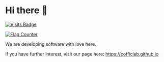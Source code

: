 # Hi there 👋

[![Visits Badge](https://badges.pufler.dev/visits/CofficLab/badge-it)](https://badges.pufler.dev)

<div align="start">
    <a href="https://info.flagcounter.com/3Yz5"><img src="https://s11.flagcounter.com/count/3Yz5/bg_FFFFFF/txt_000000/border_CCCCCC/columns_2/maxflags_18/viewers_0/labels_0/pageviews_0/flags_0/percent_0/" alt="Flag Counter" border="0"></a>
</div>

We are developing software with love here.  

If you have further interest, visit our page here: <https://cofficlab.github.io>
